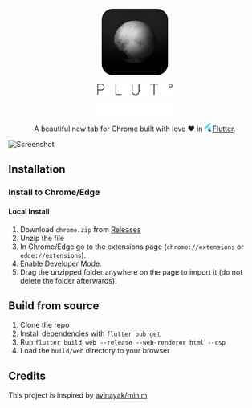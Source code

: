 <p align="center"> <img src="logo.png" width="132px" /></p>
<p align="center"> <img alt="android" width="150px" src="./screenshots/ic_text_logo_light.png#gh-light-mode-only" /> </p>
<p align="center"> <img alt="android" width="150px" src="./screenshots/ic_text_logo_dark.png#gh-dark-mode-only"/> </p>

<p align="center">A beautiful new tab for Chrome built with love ❤️ in <img src="flutter.png" /><a href="https://flutter.dev/">Flutter</a>.</p>


![Screenshot](screenshots/banner.png)

## Installation

### Install to Chrome/Edge

#### Local Install

1. Download `chrome.zip` from [Releases](https://github.com/birjuvachhani/pluto/releases)
2. Unzip the file
3. In Chrome/Edge go to the extensions page (`chrome://extensions` or `edge://extensions`).
4. Enable Developer Mode.
5. Drag the unzipped folder anywhere on the page to import it (do not delete the folder afterwards).

## Build from source

1. Clone the repo
2. Install dependencies with `flutter pub get`
3. Run `flutter build web --release --web-renderer html --csp`
4. Load the `build/web` directory to your browser

## Credits

This project is inspired by [avinayak/minim](https://github.com/avinayak/minim)
